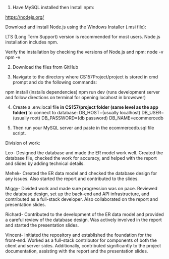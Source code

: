1. Have MySQL installed then Install npm:

https://nodejs.org/

Download and install Node.js using the Windows Installer (.msi file):

LTS (Long Term Support) version is recommended for most users.
Node.js installation includes npm.

Verify the installation by checking the versions of Node.js and npm:
node -v
npm -v

2. Download the files from GitHub

3. Navigate to the directory where CS157Project/project is stored in cmd prompt and do the following commands:

npm install (installs dependencies)
npm run dev (runs development server and follow directions on terminal for opening locahost in browswer)

4. Create a .env.local file **in CS157/project folder (same level as the app folder)** to connect to database:
DB_HOST=(usually localhost)
DB_USER=(usually root)
DB_PASSWORD=(db password)
DB_NAME=ecommercedb

5. Then run your MySQL server and paste in the ecommercedb.sql file script.


Division of work:

Leo- Designed the database and made the ER model work well. Created the database file, checked the work for accuracy, and helped with the report and slides by adding technical details.

Mehek- Created the ER data model and checked the database design for any issues. Also started the report and contributed to the slides.

Miggy- Divided work and made sure progression was on pace. Reviewed the database design, set up the back-end and API infrastructure, and contributed as a full-stack developer. Also collaborated on the report and presentation slides.

Richard- Contributed to the development of the ER data model and provided a careful review of the database design. Was actively involved in the report and started the presentation slides.

Vincent- Initiated the repository and established the foundation for the front-end. Worked as a full-stack contributor for components of both the client and server sides. Additionally, contributed significantly to the project documentation, assisting with the report and the presentation slides.

